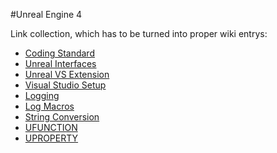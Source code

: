 #Unreal Engine 4

Link collection, which has to be turned into proper wiki entrys:

* [Coding Standard](https://docs.unrealengine.com/latest/INT/Programming/Development/CodingStandard/#comments)
* [Unreal Interfaces](https://wiki.unrealengine.com/Interfaces_in_C%2B%2B)
* [Unreal VS Extension](https://docs.unrealengine.com/latest/INT/Programming/Development/VisualStudioSetup/UnrealVS/)
* [Visual Studio Setup](https://docs.unrealengine.com/latest/INT/Programming/Development/VisualStudioSetup/)
* [Logging](https://wiki.unrealengine.com/Logs,_Printing_Messages_To_Yourself_During_Runtime)
* [Log Macros](https://wiki.unrealengine.com/Log_Macro_with_Netmode_and_Colour)
* [String Conversion](https://wiki.unrealengine.com/String_Conversions:_FString_to_FName,_FString_to_Int32,_Float_to_FString)
* [UFUNCTION](https://wiki.unrealengine.com/UFUNCTION)
* [UPROPERTY](https://wiki.unrealengine.com/UPROPERTY)
